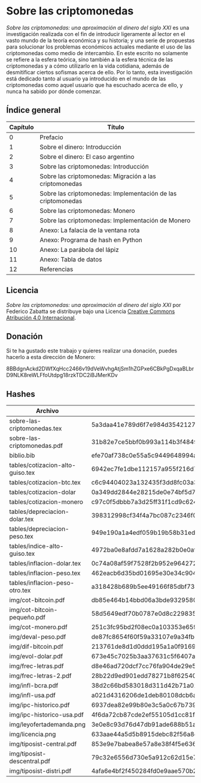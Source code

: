 # Sobre las criptomonedas

_Sobre las criptomonedas: una aproximación al dinero del siglo XXI_ es una investigación realizada con el fin de introducir ligeramente al lector en el vasto mundo de la teoría económica y su historia; y una serie de propuestas para solucionar los problemas económicos actuales mediante el uso de las criptomonedas como medio de intercambio. En este escrito no solamente se refiere a la esfera teórica, sino también a la esfera técnica de las criptomonedas y a cómo utilizarlo en la vida cotidiana, además de desmitificar ciertos sofismas acerca de ello. Por lo tanto, esta investigación está dedicado tanto al usuario ya introducido en el mundo de las criptomonedas como aquel usuario que ha escuchado acerca de ello, y nunca ha sabido por dónde comenzar.

## Índice general
Capítulo | Título
--- | --- 
0 | Prefacio
1 | Sobre el dinero: Introducción
2 | Sobre el dinero: El caso argentino
3 | Sobre las criptomonedas: Introducción
4 | Sobre las criptomonedas: Migración a las criptomonedas
5 | Sobre las criptomonedas: Implementación de las criptomonedas
6 | Sobre las criptomonedas: Monero
7 | Sobre las criptomonedas: Implementación de Monero
8 | Anexo: La falacia de la ventana rota
9 | Anexo: Programa de hash en Python
10 | Anexo: La parábola del lápiz
11 | Anexo: Tabla de datos
12 | Referencias

## Licencia

_Sobre las criptomonedas: una aproximación al dinero del siglo XXI_ por Federico Zabatta se distribuye bajo una Licencia [Creative Commons Atribución 4.0 Internacional](https://creativecommons.org/licenses/by/4.0/deed.es).

## Donación

Si te ha gustado este trabajo y quieres realizar una donación, puedes hacerlo a esta dirección de Monero:

8BBdgnAckd2DWfXqHcc2466v19dVeWvhgAtjSm1hZGPxe6CBkPgDxqaBLbrD9NLK8reWLFfoUtdpg18rzkTDC2iBJMerKDv

## Hashes

Archivo | SHA-256
--- | --- 
sobre-las-criptomonedas.tex | 5a3daa41e789d6f7e984d3542127e4f18e8bdd5681f85bd639206e30ecb7ceda
sobre-las-criptomonedas.pdf | 31b82e7ce5bbf0b993a114b3f4849d61c3203cffa33f977336a6bc70ad6f817e
biblio.bib | efe70af738c0e55a5c9449648994a1757ab609c63280baf18e5abbd950f8eee7
tables/cotizacion-alto-guiso.tex | 6942ec7fe1dbe112157a955f216d7db580087b854e3675c17394292a4de2fdb2
tables/cotizacion-btc.tex | c6c94404023a132435f3dd8fc03a3bc9451bc8e31e819529e63d661aa2debd45
tables/cotizacion-dolar | 0a349dd2844e28215de0e74bf5d7ffe1ad5bd1372a4db90572a6d1e9e4607ab9
tables/cotizacion-monero | c97c0f5dbbb7a3d25ff31f1cd9c6241174dffd125b7bf357b54991183713609a
tables/depreciacion-dolar.tex | 398312998cf34f4a7bc087c2346f0a2bc39332918eed5eefad32a507b1c972c0
tables/depreciacion-peso.tex | 949e190a1a4edf059b19b58b31ed04487feeb8cfa1ef17c321cac64d0df8a1e5
tables/indice-alto-guiso.tex | 4972ba0e8afdd7a1628a282b0e0af1f6d931c2fe096ee86126b291e065cc3d9e
tables/inflacion-dolar.tex | 0c74a08af59f7528f2b952e96427293c9c74e256fb74859abd7dd779992839df
tables/inflacion-peso.tex | 462eacb6d35bd01695e30e34c904c151ce704dce252aff58df38294f8249a849
tables/inflacion-peso-otro.tex | a318428b689b5ee49166f85dbf736134243d368539b8ec96d92a95205c8b8a6c
img/cot-bitcoin.pdf | db85e464b14bbd06a3bde93295809bd5e9935cd9ddc8789f0180223904879b47
img/cot-bitcoin-pequeño.pdf | 58d5649edf70b0787e0d8c229835d53dc9caaf2329405ac7de539bcff7958c2f
img/cot-monero.pdf | 251c3fc95bd2f08ec0a103353e659428be62166b8b2e8e98617f4096e0d00732
img/deval-peso.pdf | de87fc8654f60f59a33107e9a34fba302359c256e7a1c6e8ce9db9c64ce9a7bc
img/dif-bitcoin.pdf | 213761de8d1d0ddd195a1a0f91694b958c138dee8a4328e26134700a103e7870
img/evol-dolar.pdf | 673e45c7025b3aa37631c5f6407a52960d64869e77580fd57feb46f38b75606f
img/frec-letras.pdf | d8e46ad720dcf7cc76fa904de29e584e17b0184c119a6b6ce050d84a39c8564b
img/frec-letras-2.pdf | 28b22d9ed901edd78271b8f625401d749ad84dd5372117a85b74e25f765bc7f7
img/infl-bcra.pdf | 38d2c66bd583018d311d42b71a010f3613fa91bb7f92fe384de55bc53c4cd526
img/infl-usa.pdf | a021d4316206de1deb80108dcb6af809788584c01ab6ae282eaf3e3f4d271720
img/ipc-historico.pdf | 6937dea82e99b80e3c5a0c67b7396c8d51c85497aa92ddb5935bf34957cc53bf
img/ipc-historico-usa.pdf | 4f6da72cb87cde2ef55105d1cc81f3b380271d972d8776fc46aeff7afaa835c4
img/leyofertademanda.png | 3e0e8c93d76d47db91ade688b51a35d86f60dd01c5b0944780f091cc1ca52c03
img/licencia.png | 633aae44a5d5b8915debc82f56a8e05c1b62b567b1aefeabc18617b81d8a04a9
img/tiposist-central.pdf | 853e9e7babea8e57a8e38f4f5e636e24df7ea03fb89b1afc097d290e9e261bfa
img/tiposist-descentral.pdf | 79c32e6556d730e5a912c62d15e77ae12f20b253867cb871a16609cf959aaa32
img/tiposist-distri.pdf | 4afa6e4bf2f450284fd0e9aae570b21b9a4d6bc3461035cad0a0d73a34bb17dc
